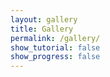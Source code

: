 ```yaml
---
layout: gallery
title: Gallery
permalink: /gallery/
show_tutorial: false
show_progress: false
---
```

